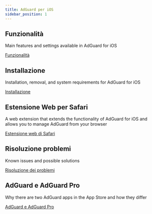 ```yaml
---
title: AdGuard per iOS
sidebar_position: 1
---
```


## Funzionalità

Main features and settings available in AdGuard for iOS

[Funzionalità](/adguard-for-ios/features/features.md)

## Installazione

Installation, removal, and system requirements for AdGuard for iOS

[Installazione](/adguard-for-ios/installation.md)

## Estensione Web per Safari

A web extension that extends the functionality of AdGuard for iOS and allows you to manage AdGuard from your browser

[Estensione web di Safari](/adguard-for-ios/web-extension.md)

## Risoluzione problemi

Known issues and possible solutions

[Risoluzione dei problemi](/adguard-for-ios/solving-problems/solving-problems.md)

## AdGuard e AdGuard Pro

Why there are two AdGuard apps in the App Store and how they differ

[AdGuard e AdGuard Pro](/adguard-for-ios/adguard-and-adguard-pro.md)
